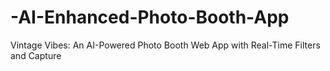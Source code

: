 # -AI-Enhanced-Photo-Booth-App
Vintage Vibes: An AI-Powered Photo Booth Web App with Real-Time Filters and Capture
